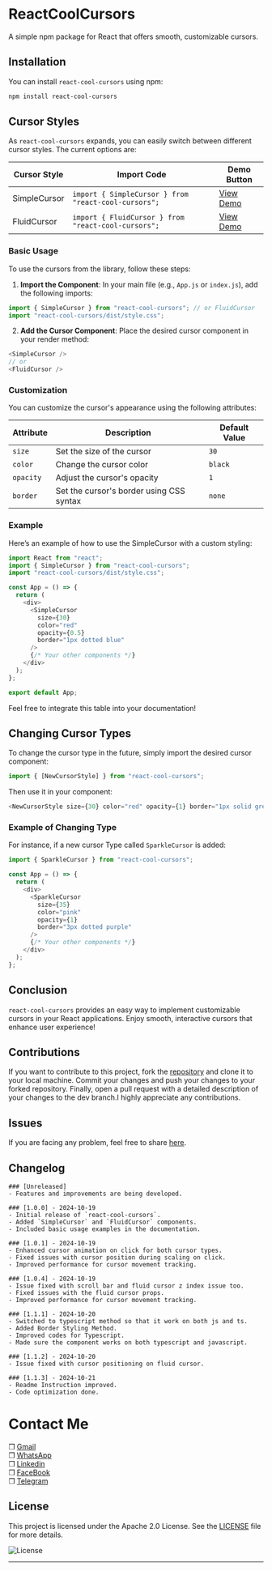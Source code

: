 # ReactCoolCursors

A simple npm package for React that offers smooth, customizable cursors.

## Installation

You can install `react-cool-cursors` using npm:

```bash
npm install react-cool-cursors
```

## Cursor Styles

As `react-cool-cursors` expands, you can easily switch between different cursor styles. The current options are:

| Cursor Style | Import Code                                          | Demo Button                                                                                     |
| ------------ | ---------------------------------------------------- | ----------------------------------------------------------------------------------------------- |
| SimpleCursor | `import { SimpleCursor } from "react-cool-cursors";` | [View Demo](https://drive.google.com/file/d/1YzL7JMAZRL1RJUr8iI2JRziZeHgVWguA/view?usp=sharing) |
| FluidCursor  | `import { FluidCursor } from "react-cool-cursors";`  | [View Demo](https://drive.google.com/file/d/1SN6x7TZkIcrk5TYddm3BW0wsIlZtVEtE/view?usp=sharing) |

### Basic Usage

To use the cursors from the library, follow these steps:

1. **Import the Component**: In your main file (e.g., `App.js` or `index.js`), add the following imports:

```javascript
import { SimpleCursor } from "react-cool-cursors"; // or FluidCursor
import "react-cool-cursors/dist/style.css";
```

2. **Add the Cursor Component**: Place the desired cursor component in your render method:

```javascript
<SimpleCursor />
// or
<FluidCursor />
```

### Customization

You can customize the cursor's appearance using the following attributes:

| Attribute | Description                              | Default Value |
| --------- | ---------------------------------------- | ------------- |
| `size`    | Set the size of the cursor               | `30`          |
| `color`   | Change the cursor color                  | `black`       |
| `opacity` | Adjust the cursor's opacity              | `1`           |
| `border`  | Set the cursor's border using CSS syntax | `none`        |

### Example

Here’s an example of how to use the SimpleCursor with a custom styling:

```javascript
import React from "react";
import { SimpleCursor } from "react-cool-cursors";
import "react-cool-cursors/dist/style.css";

const App = () => {
  return (
    <div>
      <SimpleCursor
        size={30}
        color="red"
        opacity={0.5}
        border="1px dotted blue"
      />
      {/* Your other components */}
    </div>
  );
};

export default App;
```

Feel free to integrate this table into your documentation!

## Changing Cursor Types

To change the cursor type in the future, simply import the desired cursor component:

```javascript
import { [NewCursorStyle] } from "react-cool-cursors";
```

Then use it in your component:

```javascript
<NewCursorStyle size={30} color="red" opacity={1} border="1px solid green" />
```

### Example of Changing Type

For instance, if a new cursor Type called `SparkleCursor` is added:

```javascript
import { SparkleCursor } from "react-cool-cursors";

const App = () => {
  return (
    <div>
      <SparkleCursor
        size={35}
        color="pink"
        opacity={1}
        border="3px dotted purple"
      />
      {/* Your other components */}
    </div>
  );
};
```

## Conclusion

`react-cool-cursors` provides an easy way to implement customizable cursors in your React applications. Enjoy smooth, interactive cursors that enhance user experience!

## Contributions

If you want to contribute to this project, fork the [repository](https://github.com/arafatrahat94/ReactCoolCursors) and clone it to your local machine. Commit your changes and push your changes to your forked repository. Finally, open a pull request with a detailed description of your changes to the dev branch.I highly appreciate any contributions.

## Issues

If you are facing any problem, feel free to share [here](https://github.com/arafatrahat94/ReactCoolCursors/issues).

## Changelog

```
### [Unreleased]
- Features and improvements are being developed.

### [1.0.0] - 2024-10-19
- Initial release of `react-cool-cursors`.
- Added `SimpleCursor` and `FluidCursor` components.
- Included basic usage examples in the documentation.

### [1.0.1] - 2024-10-19
- Enhanced cursor animation on click for both cursor types.
- Fixed issues with cursor position during scaling on click.
- Improved performance for cursor movement tracking.

### [1.0.4] - 2024-10-19
- Issue fixed with scroll bar and fluid cursor z index issue too.
- Fixed issues with the fluid cursor props.
- Improved performance for cursor movement tracking.

### [1.1.1] - 2024-10-20
- Switched to typescript method so that it work on both js and ts.
- Added Border Styling Method.
- Improved codes for Typescript.
- Made sure the component works on both typescript and javascript.

### [1.1.2] - 2024-10-20
- Issue fixed with cursor positioning on fluid cursor.

### [1.1.3] - 2024-10-21
- Readme Instruction improved.
- Code optimization done.
```

# Contact Me

❒ [Gmail](mailto:arafatrahat94@gmail.com) <br>
❒ [WhatsApp](https://wa.me/+8801980389400) <br>
❒ [Linkedin](https://www.linkedin.com/in/MdArafathHossain)<br>
❒ [FaceBook](https://www.facebook.com/md.arafathhossainrahat)<br>
❒ [Telegram](https://t.me/ArafathSensei94)

## License

This project is licensed under the Apache 2.0 License. See the [LICENSE](LICENSE) file for more details.

![License](https://img.shields.io/badge/license-Apache%202.0-brightgreen.svg)

---
